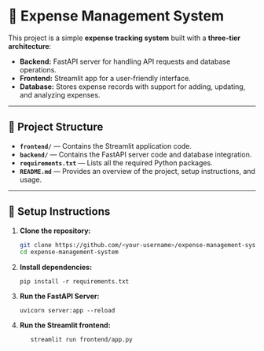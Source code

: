 # 💸 Expense Management System

This project is a simple **expense tracking system** built with a **three-tier architecture**:
- **Backend:** FastAPI server for handling API requests and database operations.
- **Frontend:** Streamlit app for a user-friendly interface.
- **Database:** Stores expense records with support for adding, updating, and analyzing expenses.

---

## 📂 **Project Structure**

- **`frontend/`** — Contains the Streamlit application code.
- **`backend/`** — Contains the FastAPI server code and database integration.
- **`requirements.txt`** — Lists all the required Python packages.
- **`README.md`** — Provides an overview of the project, setup instructions, and usage.

---

## 🚀 **Setup Instructions**

1. **Clone the repository:**
   ```bash
   git clone https://github.com/<your-username>/expense-management-system.git
   cd expense-management-system

2. **Install dependencies:** 
    ```commandline
   pip install -r requirements.txt
   ```
   
3. **Run the FastAPI Server:**
    ```commandline
   uvicorn server:app --reload
   ```
   
4. **Run the Streamlit frontend:**
   ```commandline
      streamlit run frontend/app.py
      ```

